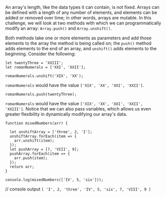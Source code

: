 An array's length, like the data types it can contain, is not fixed. Arrays can be defined with a length of any number of elements, and
elements can be added or removed over time; in other words, arrays are mutable. In this challenge, we will look at two methods with
which we can programmatically modify an array: `Array.push()` and `Array.unshift()`.

Both methods take one or more elements as parameters and add those elements to the array the method is being called on; the `push()`
method adds elements to the end of an array, and `unshift()` adds elements to the beginning. Consider the following:

```
let twentyThree = 'XXIII';
let romanNumerals = ['XXI', 'XXII'];

romanNumerals.unshift('XIX', 'XX');
```

`romanNumerals` would have the value `['XIX', 'XX', 'XXI', 'XXII']`.

```
romanNumerals.push(twentyThree);
```

`romanNumerals` would have the value `['XIX', 'XX', 'XXI', 'XXII', 'XXIII']`. Notice that we can also pass variables, which allows us
even greater flexibility in dynamically modifying our array's data.

```
function mixedNumbers(arr) {

  let unshiftArray = ['three', 2, 'I'];
  unshiftArray.forEach(item => {
    arr.unshift(item);
  });
  let pushArray = [7, 'VIII', 9];
  pushArray.forEach(item => {
    arr.push(item);
  });
  return arr;
}

console.log(mixedNumbers(['IV', 5, 'six']));
```

// console output
`[ 'I', 2, 'three', 'IV', 5, 'six', 7, 'VIII', 9 ]`